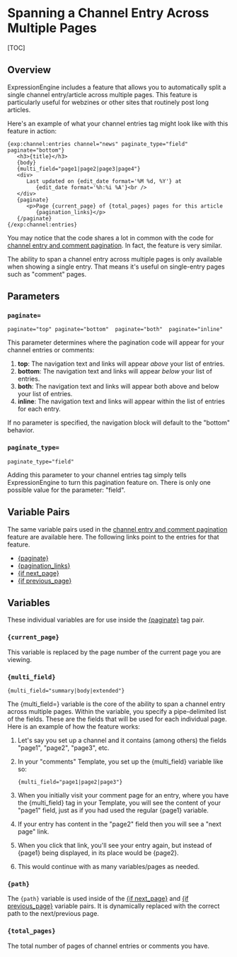 <!--
    This source file is part of the open source project
    ExpressionEngine User Guide (https://github.com/ExpressionEngine/ExpressionEngine-User-Guide)

    @link      https://expressionengine.com/
    @copyright Copyright (c) 2003-2020, Packet Tide, LLC (https://packettide.com)
    @license   https://expressionengine.com/license Licensed under Apache License, Version 2.0
-->

# Spanning a Channel Entry Across Multiple Pages

[TOC]

## Overview

ExpressionEngine includes a feature that allows you to automatically split a single channel entry/article across multiple pages. This feature is particularly useful for webzines or other sites that routinely post long articles.

Here's an example of what your channel entries tag might look like with this feature in action:

    {exp:channel:entries channel="news" paginate_type="field" paginate="bottom"}
       <h3>{title}</h3>
       {body}
       {multi_field="page1|page2|page3|page4"}
       <div>
          Last updated on {edit_date format='%M %d, %Y'} at
             {edit_date format='%h:%i %A'}<br />
       </div>
       {paginate}
          <p>Page {current_page} of {total_pages} pages for this article
             {pagination_links}</p>
       {/paginate}
    {/exp:channel:entries}

You may notice that the code shares a lot in common with the code for [channel entry and comment pagination](templates/pagination.md). In fact, the feature is very similar.

The ability to span a channel entry across multiple pages is only available when showing a single entry. That means it's useful on single-entry pages such as "comment" pages.

## Parameters

### `paginate=`

    paginate="top" paginate="bottom"  paginate="both"  paginate="inline"

This parameter determines where the pagination code will appear for your channel entries or comments:

1.  **top**: The navigation text and links will appear _above_ your list of entries.
2.  **bottom**: The navigation text and links will appear _below_ your list of entries.
3.  **both**: The navigation text and links will appear both above and below your list of entries.
4.  **inline**: The navigation text and links will appear within the list of entries for each entry.

If no parameter is specified, the navigation block will default to the "bottom" behavior.

### `paginate_type=`

    paginate_type="field"

Adding this parameter to your channel entries tag simply tells ExpressionEngine to turn this pagination feature on. There is only one possible value for the parameter: "field".

## Variable Pairs

The same variable pairs used in the [channel entry and comment pagination](templates/pagination.md) feature are available here. The following links point to the entries for that feature.

- [{paginate}](templates/pagination.md#variable-pairs)
- [{pagination_links}](templates/pagination.md#variable-pairs)
- [{if next_page}](templates/pagination.md#if-next_page)
- [{if previous_page}](templates/pagination.md#if-previous_page)

## Variables

These individual variables are for use inside the [{paginate}](templates/pagination.md#variable-pairs) tag pair.

### `{current_page}`

This variable is replaced by the page number of the current page you are viewing.

### `{multi_field}`

    {multi_field="summary|body|extended"}

The {multi_field=} variable is the core of the ability to span a channel entry across multiple pages. Within the variable, you specify a pipe-delimited list of the fields. These are the fields that will be used for each individual page. Here is an example of how the feature works:

1.  Let's say you set up a channel and it contains (among others) the fields "page1", "page2", "page3", etc.
2.  In your "comments" Template, you set up the {multi_field} variable like so:

        {multi_field="page1|page2|page3"}

3.  When you initially visit your comment page for an entry, where you have the {multi_field} tag in your Template, you will see the content of your "page1" field, just as if you had used the regular {page1} variable.
4.  If your entry has content in the "page2" field then you will see a "next page" link.
5.  When you click that link, you'll see your entry again, but instead of {page1} being displayed, in its place would be {page2}.
6.  This would continue with as many variables/pages as needed.

### `{path}`

The `{path}` variable is used inside of the [{if next_page}](templates/pagination.md#if-next_page) and [{if previous_page}](templates/pagination.md#if-previous_page) variable pairs. It is dynamically replaced with the correct path to the next/previous page.

### `{total_pages}`

The total number of pages of channel entries or comments you have.
